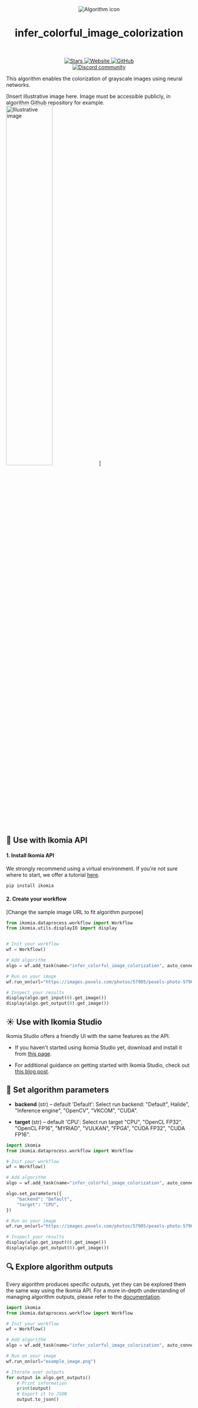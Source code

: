 <div align="center">
  <img src="https://raw.githubusercontent.com/Ikomia-hub/infer_colorful_image_colorization/main/icon/icon.png" alt="Algorithm icon">
  <h1 align="center">infer_colorful_image_colorization</h1>
</div>
<br />
<p align="center">
    <a href="https://github.com/Ikomia-hub/infer_colorful_image_colorization">
        <img alt="Stars" src="https://img.shields.io/github/stars/Ikomia-hub/infer_colorful_image_colorization">
    </a>
    <a href="https://app.ikomia.ai/hub/">
        <img alt="Website" src="https://img.shields.io/website/http/app.ikomia.ai/en.svg?down_color=red&down_message=offline&up_message=online">
    </a>
    <a href="https://github.com/Ikomia-hub/infer_colorful_image_colorization/blob/main/LICENSE.md">
        <img alt="GitHub" src="https://img.shields.io/github/license/Ikomia-hub/infer_colorful_image_colorization.svg?color=blue">
    </a>    
    <br>
    <a href="https://discord.com/invite/82Tnw9UGGc">
        <img alt="Discord community" src="https://img.shields.io/badge/Discord-white?style=social&logo=discord">
    </a> 
</p>

This algorithm enables the colorization of grayscale images using neural networks.

[Insert illustrative image here. Image must be accessible publicly, in algorithm Github repository for example.
<img src="https://raw.githubusercontent.com/Ikomia-hub/infer_colorful_image_colorization/main/icons/output.jpg"  alt="Illustrative image" width="50%" height="50%">]


## :rocket: Use with Ikomia API

#### 1. Install Ikomia API

We strongly recommend using a virtual environment. If you're not sure where to start, we offer a tutorial [here](https://www.ikomia.ai/blog/a-step-by-step-guide-to-creating-virtual-environments-in-python).

```sh
pip install ikomia
```

#### 2. Create your workflow

[Change the sample image URL to fit algorithm purpose]

```python
from ikomia.dataprocess.workflow import Workflow
from ikomia.utils.displayIO import display


# Init your workflow
wf = Workflow()

# Add algorithm
algo = wf.add_task(name="infer_colorful_image_colorization", auto_connect=True)

# Run on your image  
wf.run_on(url="https://images.pexels.com/photos/57905/pexels-photo-57905.jpeg")

# Inspect your results
display(algo.get_input(0).get_image())
display(algo.get_output(0).get_image())
```

## :sunny: Use with Ikomia Studio

Ikomia Studio offers a friendly UI with the same features as the API.

- If you haven't started using Ikomia Studio yet, download and install it from [this page](https://www.ikomia.ai/studio).

- For additional guidance on getting started with Ikomia Studio, check out [this blog post](https://www.ikomia.ai/blog/how-to-get-started-with-ikomia-studio).

## :pencil: Set algorithm parameters

- **backend** (str) – default 'Default': Select run backend: "Default", Halide", "Inference engine", "OpenCV", "VKCOM", "CUDA".

- **target** (str) – default 'CPU': Select run target "CPU", "OpenCL FP32", "OpenCL FP16", "MYRIAD", "VULKAN", "FPGA", "CUDA FP32", "CUDA FP16".


```python
import ikomia
from ikomia.dataprocess.workflow import Workflow

# Init your workflow
wf = Workflow()

# Add algorithm
algo = wf.add_task(name="infer_colorful_image_colorization", auto_connect=True)

algo.set_parameters({
    "backend": "Default",
    "target": "CPU",
})

# Run on your image  
wf.run_on(url="https://images.pexels.com/photos/57905/pexels-photo-57905.jpeg")

# Inspect your results
display(algo.get_input(0).get_image())
display(algo.get_output(0).get_image())
```

## :mag: Explore algorithm outputs

Every algorithm produces specific outputs, yet they can be explored them the same way using the Ikomia API. For a more in-depth understanding of managing algorithm outputs, please refer to the [documentation](https://ikomia-dev.github.io/python-api-documentation/advanced_guide/IO_management.html).

```python
import ikomia
from ikomia.dataprocess.workflow import Workflow

# Init your workflow
wf = Workflow()

# Add algorithm
algo = wf.add_task(name="infer_colorful_image_colorization", auto_connect=True)

# Run on your image  
wf.run_on(url="example_image.png")

# Iterate over outputs
for output in algo.get_outputs()
    # Print information
    print(output)
    # Export it to JSON
    output.to_json()
```


